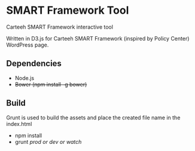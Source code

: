 # SMART Framework Tool
Carteeh SMART Framework interactive tool

Written in D3.js for Carteeh SMART Framework (inspired by Policy Center) WordPress page.

## Dependencies
- Node.js
- ~~Bower (npm install -g bower)~~

## Build
Grunt is used to build the assets and place the created file name in the index.html

- npm install
- grunt *prod or dev or watch*
